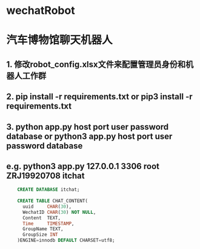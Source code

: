 # wechatRobot
# 汽车博物馆聊天机器人

## 1. 修改robot_config.xlsx文件来配置管理员身份和机器人工作群

## 2. pip install -r requirements.txt or pip3 install -r requirements.txt

## 3. python app.py host port user password database or python3 app.py host port user password database

## e.g. python3 app.py 127.0.0.1 3306 root ZRJ19920708 itchat
    
~~~~sql 
    CREATE DATABASE itchat;
    
    CREATE TABLE CHAT_CONTENT(
      uuid     CHAR(30),
      WechatID CHAR(30) NOT NULL,
      Content  TEXT,
      Time     TIMESTAMP,
      GroupName TEXT, 
      GroupSize INT
    )ENGINE=innodb DEFAULT CHARSET=utf8;
~~~~
